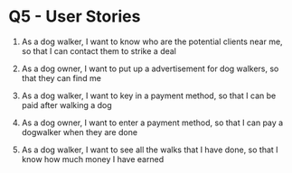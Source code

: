 # Q5 - User Stories

1. As a dog walker, I want to know who are the potential clients near me, so that I can contact them to strike a deal

2. As a dog owner, I want to put up a advertisement for dog walkers, so that they can find me

3. As a dog walker, I want to key in a payment method, so that I can be paid after walking a dog

4. As a dog owner, I want to enter a payment method, so that I can pay a dogwalker when they are done

5. As a dog walker, I want to see all the walks that I have done, so that I know how much money I have earned